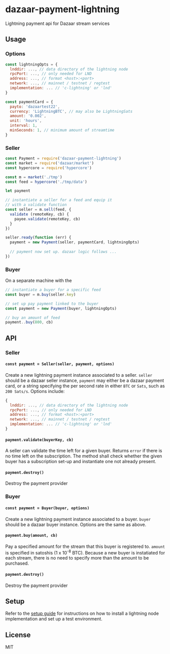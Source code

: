 # dazaar-payment-lightning
Lightning payment api for Dazaar stream services

## Usage
### Options
```js
const lightningOpts = {
  lnddir: ..., // data directory of the lightning node
  rpcPort: ..., // only needed for LND
  address: ..., // format <host>:<port>
  network: ..., // mainnet / testnet / regtest
  implementation: ... // 'c-lightning' or 'lnd'
}

const paymentCard = {
  payto: 'dazaartest22',
  currency: 'LightningBTC', // may also be LightningSats
  amount: '0.002',
  unit: 'hours',
  interval: 1,
  minSeconds: 1, // minimum amount of streamtime
}
```

### Seller
```js
const Payment = require('dazaar-payment-lightning')
const market = require('dazaar/market')
const hypercore = require('hypercore')

const m = market('./tmp')
const feed = hypercore('./tmp/data')

let payment

// instantiate a seller for a feed and equip it
// with a validate function
const seller = m.sell(feed, {
  validate (remoteKey, cb) {
    payee.validate(remoteKey, cb)
  }
})

seller.ready(function (err) {
  payment = new Payment(seller, paymentCard, lightningOpts)
  
  // payment now set up. dazaar logic follows ... 
})
```

### Buyer
On a separate machine with the  
```js
// instantiate a buyer for a specific feed 
const buyer = m.buy(seller.key)

// set up pay payment linked to the buyer
const payment = new Payment(buyer, lightningOpts)

// buy an amount of feed
payment..buy(800, cb)
```

## API
### Seller
#### `const payment = Seller(seller, payment, options)`
Create a new lightning payment instance associated to a seller. `seller` should be a dazaar seller instance, `payment` may either be a dazaar payment card, or a string specifying the per second rate in either `BTC` or `Sats`, such as `200 Sats/s`. Options include:
```js
{
  lnddir: ..., // data directory of the lightning node
  rpcPort: ..., // only needed for LND
  address: ..., // format <host>:<port>
  network: ..., // mainnet / testnet / regtest
  implementation: ... // 'c-lightning' or 'lnd'
}
```

#### `payment.validate(buyerKey, cb)`
A seller can validate the time left for a given buyer. Returns `error` if there is no time left on the subscription. The method shall check whether the given buyer has a subscription set-up and instantiate one not already present.

#### `payment.destroy()`
Destroy the payment provider

### Buyer
#### `const payment = Buyer(buyer, options)`
Create a new lightning payment instance associated to a buyer. `buyer` should be a dazaar buyer instance. Options are the same as above.

#### `payment.buy(amount, cb)`
Pay a specified amount for the stream that this buyer is registered to. `amount` is specified in satoshis (1 x 10<sup>-8</sup> BTC). Because a new buyer is instatiated for each stream, there is no need to specify more than the amount to be purchased.

#### `payment.destroy()`
Destroy the payment provider

## Setup

Refer to the [setup guide](SETUP.md) for instructions on how to install a lightning node implementation and set up a test environment.

## License
MIT
